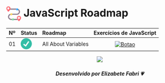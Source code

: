 <h1>
    <a href="https://www.laboratoria.la/br">
     <img align="center" width="40px" src="./.github/rota.png"></a>
    <span>JavaScript Roadmap</span>
</h1>

<table>
  <thead>
    <tr align="left">
      <th>Nº</th>
      <th>Status</th>
      <th>Roadmap</th>
      <th>Exercícios de JavaScript</th>
    </tr>
  </thead>
   <tr align="left">
    <tr>
      <td>01</td>
      <td><img width="30px" height="30px" align="center" alt="icon check" src="./.github/check.png"></td>
      <td>All About Variables</td>
      <td align="center">
        <a href="https://github.com/elizabetefabri/roadmap/blob/main/docs/roadmap/variables/variable-declarations.md" target="_blank">
           <img align="center" alt="Botao" src="https://img.shields.io/badge/Ver%20Lista_de_Exercícios-090912?style=for-the-badge" width="250px">
        </a>
      </td>
    </tr>
    <!-- <tr>
      <td>02</td>
      <td><img width="30px" height="30px" align="center" alt="icon check" src="./.github/check.png"></td>
      <td>Data Types</td>
      <td align="center">
        <a href="https://github.com/elizabetefabri/roadmap/docs/roadmap" target="_blank">
           <img align="center" alt="Botao" src="https://img.shields.io/badge/Ver%20Lista_de_Exercícios-D6D700?style=for-the-badge" width="250px">
        </a>
      </td>
    </tr> -->
    </tr>
    </tbody>
  <tfoot>
  </tfoot>
</table>

<div align="center">

<img src="https://user-images.githubusercontent.com/73097560/115834477-dbab4500-a447-11eb-908a-139a6edaec5c.gif"><br>

##### Desenvolvido por <span>Elizabete Fabri</span> 💗

</div>
